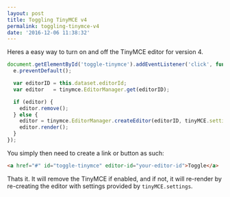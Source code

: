 ```yaml
---
layout: post
title: Toggling TinyMCE v4
permalink: toggling-tinymce-v4
date: '2016-12-06 11:38:32'
---
```


Heres a easy way to turn on and off the TinyMCE editor for version 4.

```javascript
document.getElementById('toggle-tinymce').addEventListener('click', function(e) {
  e.preventDefault();

  var editorID = this.dataset.editorId;
  var editor   = tinymce.EditorManager.get(editorID);

  if (editor) {
    editor.remove();
  } else {
    editor = tinymce.EditorManager.createEditor(editorID, tinyMCE.settings);
    editor.render();
  }
});
```

You simply then need to create a link or button as such:

```html
<a href="#" id="toggle-tinymce" editor-id="your-editor-id">Toggle</a>
```

Thats it. It will remove the TinyMCE if enabled, and if not, it will re-render by re-creating the editor with settings provided by `tinyMCE.settings`.
